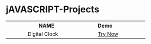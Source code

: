 # jAVASCRIPT-Projects 

<table>
  <tr>
    <th>&nbsp&nbsp&nbsp&nbsp&nbsp&nbsp&nbsp&nbsp&nbsp&nbsp&nbsp&nbsp&nbsp&nbsp&nbsp&nbsp&nbsp&nbsp&nbsp&nbsp&nbsp&nbspNAME&nbsp&nbsp&nbsp&nbsp&nbsp&nbsp&nbsp&nbsp&nbsp&nbsp&nbsp&nbsp&nbsp&nbsp</th>
    <th>&nbsp&nbsp&nbsp&nbsp&nbsp&nbsp&nbsp&nbsp&nbsp&nbsp&nbsp&nbsp&nbsp&nbspDemo&nbsp&nbsp&nbsp&nbsp&nbsp&nbsp&nbsp&nbsp&nbsp&nbsp&nbsp&nbsp&nbsp&nbsp&nbsp&nbsp&nbsp&nbsp&nbsp&nbsp&nbsp&nbsp</th>
  </tr>
  <tr>
    <td>
      &nbsp&nbsp&nbsp&nbsp&nbsp&nbsp&nbsp&nbsp&nbsp&nbsp&nbsp&nbsp&nbsp&nbspDigital Clock                                              
    </td>
    <td>
      &nbsp&nbsp&nbsp&nbsp&nbsp&nbsp&nbsp&nbsp&nbsp&nbsp&nbsp&nbsp&nbsp&nbsp<a href="https://suryaprakashkalyanam.github.io/jAVASCRIPT-Projects/Digital%20Clock/">Try Now</a>
    </td>
  </tr>
</table>
